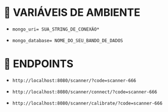 # 📃 VARIÁVEIS DE AMBIENTE

*     mongo_uri= SUA_STRING_DE_CONEXÃO*     
*     mongo_database= NOME_DO_SEU_BANDO_DE_DADOS


# 📃 ENDPOINTS
*     http://localhost:8080/scanner/?code=scanner-666
*     http://localhost:8080/scanner/connect/?code=scanner-666
*     http://localhost:8080/scanner/calibrate/?code=scanner-666